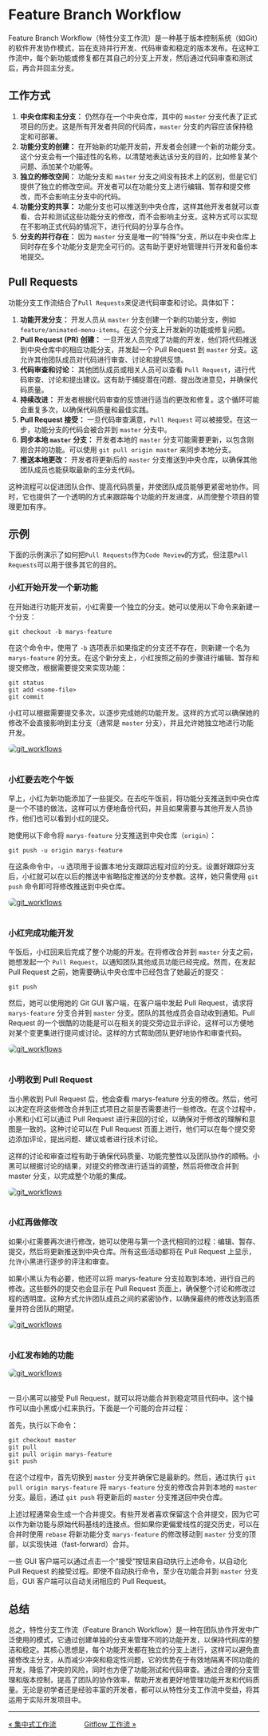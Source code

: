 # Feature Branch Workflow

Feature Branch Workflow（特性分支工作流）是一种基于版本控制系统（如Git）的软件开发协作模式，旨在支持并行开发、代码审查和稳定的版本发布。在这种工作流中，每个新功能或修复都在其自己的分支上开发，然后通过代码审查和测试后，再合并回主分支。

## 工作方式

1. **中央仓库和主分支：** 仍然存在一个中央仓库，其中的 `master` 分支代表了正式项目的历史。这是所有开发者共同的代码库，`master` 分支的内容应该保持稳定和可部署。
2. **功能分支的创建：** 在开始新的功能开发前，开发者会创建一个新的功能分支。这个分支会有一个描述性的名称，以清楚地表达该分支的目的，比如修复某个问题、添加某个功能等。
3. **独立的修改空间：** 功能分支和 `master` 分支之间没有技术上的区别，但是它们提供了独立的修改空间。开发者可以在功能分支上进行编辑、暂存和提交修改，而不会影响主分支中的代码。
4. **功能分支的共享：** 功能分支也可以推送到中央仓库，这样其他开发者就可以查看、合并和测试这些功能分支的修改，而不会影响主分支。这种方式可以实现在不影响正式代码的情况下，进行代码的分享与合作。
5. **分支的并行存在：** 因为 `master` 分支是唯一的“特殊”分支，所以在中央仓库上同时存在多个功能分支是完全可行的。这有助于更好地管理并行开发和备份本地提交。

## Pull Requests

功能分支工作流结合了`Pull Requests`来促进代码审查和讨论。具体如下：

1. **功能开发分支：** 开发人员从 `master` 分支创建一个新的功能分支，例如 `feature/animated-menu-items`。在这个分支上开发新的功能或修复问题。
2. **Pull Request (PR) 创建：** 一旦开发人员完成了功能的开发，他们将代码推送到中央仓库中的相应功能分支，并发起一个 Pull Request 到 `master` 分支。这允许其他团队成员对代码进行审查、讨论和提供反馈。
3. **代码审查和讨论：** 其他团队成员或相关人员可以查看 `Pull Request`，进行代码审查、讨论和提出建议。这有助于捕捉潜在问题、提出改进意见，并确保代码质量。
4. **持续改进：** 开发者根据代码审查的反馈进行适当的更改和修复。这个循环可能会重复多次，以确保代码质量和最佳实践。
5. **Pull Request 接受：** 一旦代码审查满意，`Pull Request` 可以被接受。在这一步，功能分支的代码会被合并到 `master` 分支中。
6. **同步本地 `master` 分支：** 开发者本地的 `master` 分支可能需要更新，以包含刚刚合并的功能。可以使用 `git pull origin master` 来同步本地分支。
7. **推送本地更改：** 开发者将更新后的 `master` 分支推送到中央仓库，以确保其他团队成员也能获取最新的主分支代码。

这种流程可以促进团队合作、提高代码质量，并使团队成员能够更紧密地协作。同时，它也提供了一个透明的方式来跟踪每个功能的开发进度，从而使整个项目的管理更加有序。

## 示例

下面的示例演示了如何把`Pull Requests`作为`Code Review`的方式，但注意`Pull Requests`可以用于很多其它的目的。

### 小红开始开发一个新功能

在开始进行功能开发前，小红需要一个独立的分支。她可以使用以下命令来新建一个分支：

```shell
git checkout -b marys-feature
```

在这个命令中，使用了 `-b` 选项表示如果指定的分支还不存在，则新建一个名为 `marys-feature` 的分支。在这个新分支上，小红按照之前的步骤进行编辑、暂存和提交修改，根据需要提交来实现功能：

```shell
git status
git add <some-file>
git commit
```

小红可以根据需要提交多次，以逐步完成她的功能开发。这样的方式可以确保她的修改不会直接影响到主分支（通常是 `master` 分支），并且允许她独立地进行功能开发。


<a href="https://github.com/zheng-yi-yi/myNotes/Tools_and_Environment/Git/git_workflows">
<img src="images/branch-01.png" alt="git_workflows" style="display: block; margin: 0 auto; max-width: 100%; height: auto; border-radius: 10px;">
</a>

<br />


### 小红要去吃个午饭

早上，小红为新功能添加了一些提交。在去吃午饭前，将功能分支推送到中央仓库是一个不错的做法，这样可以方便地备份代码，并且如果需要与其他开发人员协作，他们也可以看到小红的提交。

她使用以下命令将 `marys-feature` 分支推送到中央仓库（`origin`）：

```shell
git push -u origin marys-feature
```

在这条命令中，`-u` 选项用于设置本地分支跟踪远程对应的分支。设置好跟踪分支后，小红就可以在以后的推送中省略指定推送的分支参数。这样，她只需使用 `git push` 命令即可将修改推送到中央仓库。


<a href="https://github.com/zheng-yi-yi/myNotes/Tools_and_Environment/Git/git_workflows">
<img src="images/branch-02.png" alt="git_workflows" style="display: block; margin: 0 auto; max-width: 100%; height: auto; border-radius: 10px;">
</a>

<br />

### 小红完成功能开发

午饭后，小红回来后完成了整个功能的开发。在将修改合并到 `master` 分支之前，她想发起一个 `Pull Request`，以通知团队其他成员功能已经完成。然而，在发起 Pull Request 之前，她需要确认中央仓库中已经包含了她最近的提交：

```shell
git push
```

然后，她可以使用她的 Git GUI 客户端，在客户端中发起 Pull Request，请求将 `marys-feature` 分支合并到 `master` 分支。团队的其他成员会自动收到通知。Pull Request 的一个很酷的功能是可以在相关的提交旁边显示评论，这样可以方便地对某个变更集进行提问或讨论。这样的方式帮助团队更好地协作和审查代码。


<a href="https://github.com/zheng-yi-yi/myNotes/Tools_and_Environment/Git/git_workflows">
<img src="images/branch-03.png" alt="git_workflows" style="display: block; margin: 0 auto; max-width: 100%; height: auto; border-radius: 10px;">
</a>

<br />


### 小明收到 Pull Request

当小黑收到 Pull Request 后，他会查看 marys-feature 分支的修改。然后，他可以决定在将这些修改合并到正式项目之前是否需要进行一些修改。在这个过程中，小黑和小红可以通过 Pull Request 进行来回的讨论，以确保对于修改的理解和意图是一致的。这种讨论可以在 Pull Request 页面上进行，他们可以在每个提交旁边添加评论，提出问题、建议或者进行技术讨论。

这样的讨论和审查过程有助于确保代码质量、功能完整性以及团队协作的顺畅。小黑可以根据讨论的结果，对提交的修改进行适当的调整，然后将修改合并到 master 分支，以完成整个功能的集成。


<a href="https://github.com/zheng-yi-yi/myNotes/Tools_and_Environment/Git/git_workflows">
<img src="images/branch-04.png" alt="git_workflows" style="display: block; margin: 0 auto; max-width: 100%; height: auto; border-radius: 10px;">
</a>

<br />



### 小红再做修改


如果小红需要再次进行修改，她可以使用与第一个迭代相同的过程：编辑、暂存、提交，然后将更新推送到中央仓库。所有这些活动都将在 Pull Request 上显示，允许小黑进行逐步的评注和审查。

如果小黑认为有必要，他还可以将 marys-feature 分支拉取到本地，进行自己的修改。这些额外的提交也会显示在 Pull Request 页面上，确保整个讨论和修改过程的透明度。这种方式允许团队成员之间的紧密协作，以确保最终的修改达到高质量并符合团队的期望。



<a href="https://github.com/zheng-yi-yi/myNotes/Tools_and_Environment/Git/git_workflows">
<img src="images/branch-05.png" alt="git_workflows" style="display: block; margin: 0 auto; max-width: 100%; height: auto; border-radius: 10px;">
</a>

<br />

### 小红发布她的功能


<a href="https://github.com/zheng-yi-yi/myNotes/Tools_and_Environment/Git/git_workflows">
<img src="images/branch-06.png" alt="git_workflows" style="display: block; margin: 0 auto; max-width: 100%; height: auto; border-radius: 10px;">
</a>

<br />


一旦小黑可以接受 Pull Request，就可以将功能合并到稳定项目代码中。这个操作可以由小黑或小红来执行。下面是一个可能的合并过程：

首先，执行以下命令：

```shell
git checkout master
git pull
git pull origin marys-feature
git push
```

在这个过程中，首先切换到 `master` 分支并确保它是最新的。然后，通过执行 `git pull origin marys-feature` 将 `marys-feature` 分支的修改合并到本地的 `master` 分支。最后，通过 `git push` 将更新后的 `master` 分支推送回中央仓库。

上述过程通常会生成一个合并提交。有些开发者喜欢保留这个合并提交，因为它可以作为新功能与原始代码基线的连接点。但如果你更偏爱线性的提交历史，可以在合并时使用 `rebase` 将新功能分支 `marys-feature` 的修改移动到 `master` 分支的顶部，以实现快进（fast-forward）合并。

一些 GUI 客户端可以通过点击一个“接受”按钮来自动执行上述命令，以自动化 Pull Request 的接受过程。即使不自动执行命令，至少在功能合并到 `master` 分支后，GUI 客户端可以自动关闭相应的 Pull Request。

## 总结

总之，特性分支工作流（Feature Branch Workflow）是一种在团队协作开发中广泛使用的模式，它通过创建单独的分支来管理不同的功能开发，以保持代码库的整洁和稳定。其核心思想是，每个功能开发都在独立的分支上进行，这样可以避免直接修改主分支，从而减少冲突和稳定性问题，它的优势在于有效地隔离不同功能的开发，降低了冲突的风险，同时也方便了功能测试和代码审查。通过合理的分支管理和版本控制，提高了团队的协作效率，帮助开发者更好地管理功能开发和代码质量。无论是初学者还是经验丰富的开发者，都可以从特性分支工作流中受益，将其运用于实际开发项目中。

---


[« 集中式工作流](workflow_centralized.md)　　　　[Gitflow 工作流 »](workflow_gitflow.md)
